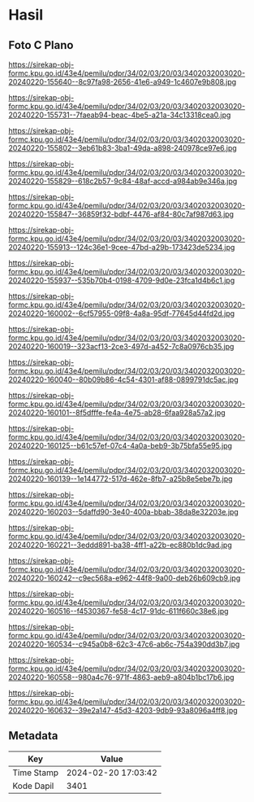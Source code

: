 # Hasil

## Foto C Plano

https://sirekap-obj-formc.kpu.go.id/43e4/pemilu/pdpr/34/02/03/20/03/3402032003020-20240220-155640--8c97fa98-2656-41e6-a949-1c4607e9b808.jpg

https://sirekap-obj-formc.kpu.go.id/43e4/pemilu/pdpr/34/02/03/20/03/3402032003020-20240220-155731--7faeab94-beac-4be5-a21a-34c13318cea0.jpg

https://sirekap-obj-formc.kpu.go.id/43e4/pemilu/pdpr/34/02/03/20/03/3402032003020-20240220-155802--3eb61b83-3ba1-49da-a898-240978ce97e6.jpg

https://sirekap-obj-formc.kpu.go.id/43e4/pemilu/pdpr/34/02/03/20/03/3402032003020-20240220-155829--618c2b57-9c84-48af-accd-a984ab9e346a.jpg

https://sirekap-obj-formc.kpu.go.id/43e4/pemilu/pdpr/34/02/03/20/03/3402032003020-20240220-155847--36859f32-bdbf-4476-af84-80c7af987d63.jpg

https://sirekap-obj-formc.kpu.go.id/43e4/pemilu/pdpr/34/02/03/20/03/3402032003020-20240220-155913--124c36e1-9cee-47bd-a29b-173423de5234.jpg

https://sirekap-obj-formc.kpu.go.id/43e4/pemilu/pdpr/34/02/03/20/03/3402032003020-20240220-155937--535b70b4-0198-4709-9d0e-23fca1d4b6c1.jpg

https://sirekap-obj-formc.kpu.go.id/43e4/pemilu/pdpr/34/02/03/20/03/3402032003020-20240220-160002--6cf57955-09f8-4a8a-95df-77645d44fd2d.jpg

https://sirekap-obj-formc.kpu.go.id/43e4/pemilu/pdpr/34/02/03/20/03/3402032003020-20240220-160019--323acf13-2ce3-497d-a452-7c8a0976cb35.jpg

https://sirekap-obj-formc.kpu.go.id/43e4/pemilu/pdpr/34/02/03/20/03/3402032003020-20240220-160040--80b09b86-4c54-4301-af88-0899791dc5ac.jpg

https://sirekap-obj-formc.kpu.go.id/43e4/pemilu/pdpr/34/02/03/20/03/3402032003020-20240220-160101--8f5dfffe-fe4a-4e75-ab28-6faa928a57a2.jpg

https://sirekap-obj-formc.kpu.go.id/43e4/pemilu/pdpr/34/02/03/20/03/3402032003020-20240220-160125--b61c57ef-07c4-4a0a-beb9-3b75bfa55e95.jpg

https://sirekap-obj-formc.kpu.go.id/43e4/pemilu/pdpr/34/02/03/20/03/3402032003020-20240220-160139--1e144772-517d-462e-8fb7-a25b8e5ebe7b.jpg

https://sirekap-obj-formc.kpu.go.id/43e4/pemilu/pdpr/34/02/03/20/03/3402032003020-20240220-160203--5daffd90-3e40-400a-bbab-38da8e32203e.jpg

https://sirekap-obj-formc.kpu.go.id/43e4/pemilu/pdpr/34/02/03/20/03/3402032003020-20240220-160221--3eddd891-ba38-4ff1-a22b-ec880b1dc9ad.jpg

https://sirekap-obj-formc.kpu.go.id/43e4/pemilu/pdpr/34/02/03/20/03/3402032003020-20240220-160242--c9ec568a-e962-44f8-9a00-deb26b609cb9.jpg

https://sirekap-obj-formc.kpu.go.id/43e4/pemilu/pdpr/34/02/03/20/03/3402032003020-20240220-160516--f4530367-fe58-4c17-91dc-611f660c38e6.jpg

https://sirekap-obj-formc.kpu.go.id/43e4/pemilu/pdpr/34/02/03/20/03/3402032003020-20240220-160534--c945a0b8-62c3-47c6-ab6c-754a390dd3b7.jpg

https://sirekap-obj-formc.kpu.go.id/43e4/pemilu/pdpr/34/02/03/20/03/3402032003020-20240220-160558--980a4c76-971f-4863-aeb9-a804b1bc17b6.jpg

https://sirekap-obj-formc.kpu.go.id/43e4/pemilu/pdpr/34/02/03/20/03/3402032003020-20240220-160632--39e2a147-45d3-4203-9db9-93a8096a4ff8.jpg


## Metadata

| Key        | Value               |
| ---------- | ------------------- |
| Time Stamp | 2024-02-20 17:03:42 |
| Kode Dapil | 3401                |



